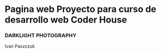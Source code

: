 # Pagina web Proyecto para curso de desarrollo web Coder House

### DARKLIGHT PHOTOGRAPHY

Ivan Paszczuk